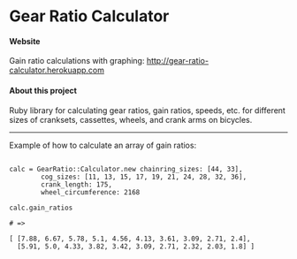 Gear Ratio Calculator
=====================

#### Website

Gain ratio calculations with graphing: http://gear-ratio-calculator.herokuapp.com

#### About this project

Ruby library for calculating gear ratios, gain ratios, speeds, etc. for different sizes of cranksets, cassettes, wheels, and crank arms on bicycles.

---

Example of how to calculate an array of gain ratios:

````

calc = GearRatio::Calculator.new chainring_sizes: [44, 33],
        cog_sizes: [11, 13, 15, 17, 19, 21, 24, 28, 32, 36],
        crank_length: 175,
        wheel_circumference: 2168

calc.gain_ratios

# => 

[ [7.88, 6.67, 5.78, 5.1, 4.56, 4.13, 3.61, 3.09, 2.71, 2.4],
  [5.91, 5.0, 4.33, 3.82, 3.42, 3.09, 2.71, 2.32, 2.03, 1.8] ]

````
